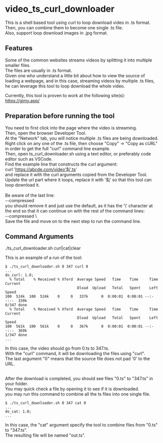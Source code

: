 # video_ts_curl_downloader
This is a shell based tool using curl to loop download video in .ts format.  
Then, you can combine them to become one single .ts file.  
Also, support loop download images in .jpg format.  


Features
-

Some of the common websites streams videos by splitting it into multiple smaller files.<br/>
The files are usually in .ts format.<br/>
Given one who understand a little bit about how to view the source of loading a webpage, and in this case, streaming videos by multiple .ts files, he can leverage this tool to loop download the whole video.

Currently, this tool is proven to work at the following site(s):<br/>
https://gimy.app/<br/>

Preparation before running the tool
-

You need to first click into the page where the video is streaming.<br/>
Then, open the browser Developer Tool.<br/>
At the "Network" tab, you will notice multiple .ts files are being downloaded.<br/>
Right click on any one of the .ts file, then choose "Copy" -> "Copy as cURL" in order to get the full "curl" command line example.<br/>
Then, open ts_curl_downloader.sh using a text editor, or preferably code editor such as VSCode.<br/>
Find the example line that constructs the curl argument:<br/>
curl 'https://abcde.com/video'$j'.ts' \
and replace it with the curl arguments copied from the Developer Tool.<br/>
Update the url part where it loops, replace it with '$j' so that this tool can loop download it.<br/><br/>
Be aware of the last line:<br/>
  --compressed<br/>
you should remove it and just use the default, as it has the '\\' character at the end so that it can continue on with the rest of the command lines:<br/>
  --compressed \\
<br/>
Save the file and move on to the next step to run the command line.<br/>

Command Arguments
-

./ts_curl_downloader.sh <start index> <end index> curl|cat|clear <number padding><br/>

This is an example of a run of the tool:<br/>

```
$ ./ts_curl_downloader.sh 0 347 curl 0
...
do_curl: 1.0;
  % Total    % Received % Xferd  Average Speed   Time    Time     Time  Current
                                 Dload  Upload   Total   Spent    Left  Speed
100  524k  100  524k    0     0   337k      0  0:00:01  0:00:01 --:--:--  339k
0/347 done
  % Total    % Received % Xferd  Average Speed   Time    Time     Time  Current
                                 Dload  Upload   Total   Spent    Left  Speed
100  561k  100  561k    0     0   367k      0  0:00:01  0:00:01 --:--:--  369k
1/347 done
...
```

In this case, the video should go from 0.ts to 347.ts. <br/>
With the "curl" command, it will be downloading the files using "curl".<br/>
The last argument "0" means that the source file does not pad '0' to the URL.<br/><br/>

After the download is completed, you should see files "0.ts" to "347.ts" in your folder.<br/>
You may quick check a file by opening it to see if it is downloaded.<br/>
you may run this command to combine all the ts files into one single file.<br/>

```
$ ./ts_curl_downloader.sh 0 347 cat 0
...
do_cat: 1.0;
...
```

In this case, the "cat" argument specify the tool to combine files from "0.ts" to "347.ts".<br/>
The resulting file will be named "out.ts".<br/>



